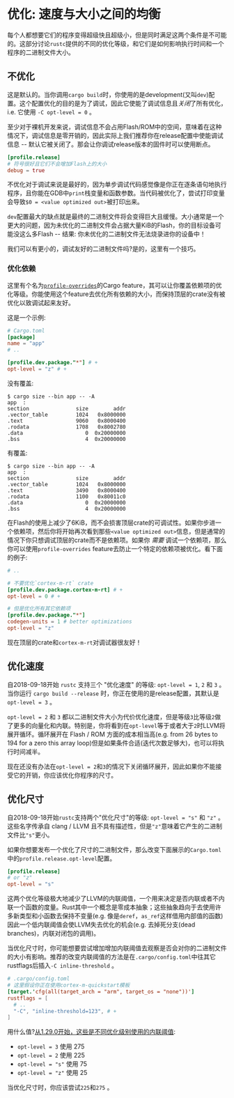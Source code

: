 # 优化: 速度与大小之间的均衡

每个人都想要它们的程序变得超级快且超级小，但是同时满足这两个条件是不可能的。这部分讨论`rustc`提供的不同的优化等级，和它们是如何影响执行时间和一个程序的二进制文件大小。

## 不优化

这是默认的。当你调用`cargo build`时，你使用的是development(又叫`dev`)配置。这个配置优化的目的是为了调试，因此它使能了调试信息且*关闭*了所有优化，i.e. 它使用 `-C opt-level = 0` 。

至少对于裸机开发来说，调试信息不会占用Flash/ROM中的空间，意味着在这种情况下，调试信息是零开销的，因此实际上我们推荐你在release配置中使能调试信息 -- 默认它被关闭了。那会让你调试release版本的固件时可以使用断点。

``` toml
[profile.release]
# 符号很好且它们不会增加Flash上的大小
debug = true
```

不优化对于调试来说是最好的，因为单步调试代码感觉像是你正在逐条语句地执行程序，且你能在GDB中`print`栈变量和函数参数。当代码被优化了，尝试打印变量会导致`$0 = <value optimized out>`被打印出来。

`dev`配置最大的缺点就是最终的二进制文件将会变得巨大且缓慢。大小通常是一个更大的问题，因为未优化的二进制文件会占据大量KiB的Flash，你的目标设备可能没这么多Flash -- 结果: 你未优化的二进制文件无法烧录进你的设备中！

我们可以有更小的，调试友好的二进制文件吗?是的，这里有一个技巧。

### 优化依赖

这里有个名为[`profile-overrides`]的Cargo feature，其可以让你覆盖依赖项的优化等级。你能使用这个feature去优化所有依赖的大小，而保持顶层的crate没有被优化以致调试起来友好。

[`profile-overrides`]: https://doc.rust-lang.org/cargo/reference/profiles.html#overrides

这是一个示例:

``` toml
# Cargo.toml
[package]
name = "app"
# ..

[profile.dev.package."*"] # +
opt-level = "z" # +
```

没有覆盖:

``` text
$ cargo size --bin app -- -A
app  :
section               size        addr
.vector_table         1024   0x8000000
.text                 9060   0x8000400
.rodata               1708   0x8002780
.data                    0  0x20000000
.bss                     4  0x20000000
```

有覆盖:

``` text
$ cargo size --bin app -- -A
app  :
section               size        addr
.vector_table         1024   0x8000000
.text                 3490   0x8000400
.rodata               1100   0x80011c0
.data                    0  0x20000000
.bss                     4  0x20000000
```

在Flash的使用上减少了6KiB，而不会损害顶层crate的可调试性。如果你步进一个依赖项，然后你将开始再次看到那些`<value optimized out>`信息，但是通常的情况下你只想调试顶层的crate而不是依赖项。如果你 *需要* 调试一个依赖项，那么你可以使用`profile-overrides` feature去防止一个特定的依赖项被优化。看下面的例子:

``` toml
# ..

# 不要优化`cortex-m-rt` crate
[profile.dev.package.cortex-m-rt] # +
opt-level = 0 # +

# 但是优化所有其它依赖项
[profile.dev.package."*"]
codegen-units = 1 # better optimizations
opt-level = "z"
```

现在顶层的crate和`cortex-m-rt`对调试器很友好！

## 优化速度

自2018-09-18开始 `rustc` 支持三个 "优化速度" 的等级: `opt-level = 1`, `2` 和 `3` 。当你运行 `cargo build --release` 时，你正在使用的是release配置，其默认是 `opt-level = 3` 。

`opt-level = 2` 和 `3` 都以二进制文件大小为代价优化速度，但是等级`3`比等级`2`做了更多的向量化和内联。特别是，你将看到在`opt-level`等于或者大于`2`时LLVM将展开循环。循环展开在 Flash / ROM 方面的成本相当高(e.g. from 26 bytes to 194 for a zero this array loop)但是如果条件合适(迭代次数足够大)，也可以将执行时间减半。

现在还没有办法在`opt-level = 2`和`3`的情况下关闭循环展开，因此如果你不能接受它的开销，你应该优化你程序的尺寸。

## 优化尺寸

自2018-09-18开始`rustc`支持两个"优化尺寸"的等级: `opt-level = "s"` 和 `"z"` 。这些名字传承自 clang / LLVM 且不具有描述性，但是`"z"`意味着它产生的二进制文件比`"s"`更小。

如果你想要发布一个优化了尺寸的二进制文件，那么改变下面展示的`Cargo.toml`中的`profile.release.opt-level`配置。

``` toml
[profile.release]
# or "z"
opt-level = "s"
```

这两个优化等级极大地减少了LLVM的内联阈值，一个用来决定是否内联或者不内联一个函数的度量。Rust其中一个概念是零成本抽象；这些抽象趋向于去使用许多新类型和小函数去保持不变量(e.g. 像是`deref`，`as_ref`这样借用内部值的函数)因此一个低内联阈值会使LLVM失去优化的机会(e.g. 去掉死分支(dead branches)，内联对闭包的调用)。

当优化尺寸时，你可能想要尝试增加增加内联阈值去观察是否会对你的二进制文件的大小有影响。推荐的改变内联阈值的方法是在`.cargo/config.toml`中往其它rustflags后插入`-C inline-threshold` 。

``` toml
# .cargo/config.toml
# 这里假设你正在使用cortex-m-quickstart模板
[target.'cfg(all(target_arch = "arm", target_os = "none"))']
rustflags = [
  # ..
  "-C", "inline-threshold=123", # +
]
```

用什么值?[从1.29.0开始，这些是不同优化级别使用的内联阈值][inline-threshold]:

[inline-threshold]: https://github.com/rust-lang/rust/blob/1.29.0/src/librustc_codegen_llvm/back/write.rs#L2105-L2122

- `opt-level = 3` 使用 275
- `opt-level = 2` 使用 225
- `opt-level = "s"` 使用 75
- `opt-level = "z"` 使用 25

当优化尺寸时，你应该尝试`225`和`275` 。
